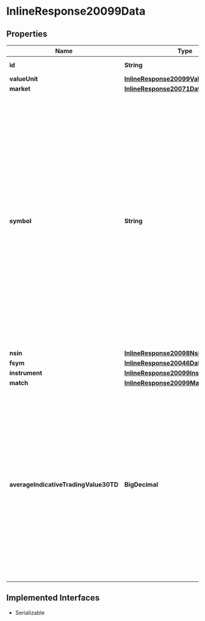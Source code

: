 

# InlineResponse20099Data


## Properties

Name | Type | Description | Notes
------------ | ------------- | ------------- | -------------
**id** | **String** | Identifier of a notation. |  [optional]
**valueUnit** | [**InlineResponse20099ValueUnit**](InlineResponse20099ValueUnit.md) |  |  [optional]
**market** | [**InlineResponse20071DataMarket**](InlineResponse20071DataMarket.md) |  |  [optional]
**symbol** | **String** | The symbol of the notation. It is a market-specific code to identify the notation. Which characters can be part of a symbol depends on the market. If a market does not define a proprietary symbol, but uses a different identifier (for example, the ISIN or the WKN) to identify instruments, no symbol will be set for the notations of that market. |  [optional]
**nsin** | [**InlineResponse20098Nsin**](InlineResponse20098Nsin.md) |  |  [optional]
**fsym** | [**InlineResponse20046DataNotationFsym**](InlineResponse20046DataNotationFsym.md) |  |  [optional]
**instrument** | [**InlineResponse20099Instrument**](InlineResponse20099Instrument.md) |  |  [optional]
**match** | [**InlineResponse20099Match**](InlineResponse20099Match.md) |  |  [optional]
**averageIndicativeTradingValue30TD** | **BigDecimal** | Indicative daily average trading value in US dollars for the past 30 trading days. The average cash flow is converted from the notation&#39;s trading currency to US dollars using a single exchange rate determined at the end of the period. |  [optional]


## Implemented Interfaces

* Serializable


